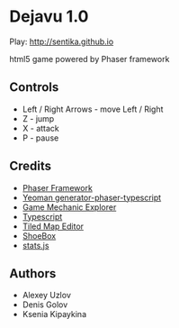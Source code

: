Dejavu 1.0
======
Play: http://sentika.github.io

html5 game powered by Phaser framework

Controls
------
- Left / Right Arrows - move Left / Right
- Z - jump
- X - attack
- P - pause

Credits
------
- [Phaser Framework]
- [Yeoman generator-phaser-typescript]
- [Game Mechanic Explorer]
- [Typescript]
- [Tiled Map Editor]
- [ShoeBox]
- [stats.js]

Authors
------
- Alexey Uzlov
- Denis Golov
- Ksenia Kipaykina

[Phaser Framework]:http://phaser.io
[Yeoman generator-phaser-typescript]:https://github.com/rcolinray/generator-phaser-typescript
[Game Mechanic Explorer]:http://gamemechanicexplorer.com/
[Typescript]:http://www.typescriptlang.org
[Tiled Map Editor]:http://www.mapeditor.org
[ShoeBox]:http://renderhjs.net/shoebox
[stats.js]:https://github.com/mrdoob/stats.js
